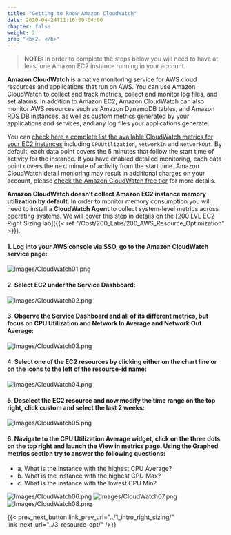 ```yaml
---
title: "Getting to know Amazon CloudWatch"
date: 2020-04-24T11:16:09-04:00
chapter: false
weight: 2
pre: "<b>2. </b>"
---
```


> **NOTE:** In order to complete the steps below you will need to have at least one Amazon EC2 instance running in your account.

**Amazon CloudWatch** is a native monitoring service for AWS cloud resources and applications that run on AWS. You can use Amazon CloudWatch to collect and track metrics, collect and monitor log files, and set alarms. In addition to Amazon EC2, Amazon CloudWatch can also monitor AWS resources such as Amazon DynamoDB tables, and Amazon RDS DB instances, as well as custom metrics generated by your applications and services, and any log files your applications generate. 

You can [check here a complete list the available CloudWatch metrics for your EC2 instances](https://docs.aws.amazon.com/AWSEC2/latest/UserGuide/viewing_metrics_with_cloudwatch.html) including `CPUUtilization`, `NetworkIn` and `NetworkOut`. By default, each data point covers the 5 minutes that follow the start time of activity for the instance. If you have enabled detailed monitoring, each data point covers the next minute of activity from the start time. Amazon CloudWatch detail monioring may result in additional charges on your account, please [check the Amazon CloudWatch free tier](https://aws.amazon.com/cloudwatch/pricing/) for more details.

**Amazon CloudWatch doesn't collect Amazon EC2 instance memory utilization by default**. In order to monitor memory consumption you will need to install a **CloudWatch Agent** to collect system-level metrics across operating systems. We will cover this step in details on the [200 LVL EC2 Right Sizing lab]({{< ref "/Cost/200_Labs/200_AWS_Resource_Optimization" >}}).

#### 1. Log into your AWS console via SSO, go to the **Amazon CloudWatch** service page:
![Images/CloudWatch01.png](/Cost/100_AWS_Resource_Optimization/Images/CloudWatch01.png)

#### 2. Select **EC2** under the **Service Dashboard**:
![Images/CloudWatch02.png](/Cost/100_AWS_Resource_Optimization/Images/CloudWatch02.png)

#### 3. Observe the **Service Dashboard** and all of its different metrics, but focus on **CPU Utilization** and **Network In Average** and **Network Out Average**:
![Images/CloudWatch03.png](/Cost/100_AWS_Resource_Optimization/Images/CloudWatch03.png)

#### 4. Select one of the **EC2** resources by clicking either on the chart line or on the icons to the left of the **resource-id** name:
![Images/CloudWatch04.png](/Cost/100_AWS_Resource_Optimization/Images/CloudWatch04.png)

#### 5. Deselect the **EC2 resource** and now modify the time range on the top right, click **custom** and select the **last 2 weeks**:
![Images/CloudWatch05.png](/Cost/100_AWS_Resource_Optimization/Images/CloudWatch05.png)

#### 6. Navigate to the **CPU Utilization Average** widget, click on the **three dots** on the top right and launch the **View in metrics** page. Using the **Graphed metrics** section try to answer the following questions:

- a. What is the instance with the highest CPU Average?
- b. What is the instance with the highest CPU Max?
- c. What is the instance with the lowest CPU Min?

![Images/CloudWatch06.png](/Cost/100_AWS_Resource_Optimization/Images/CloudWatch06.png)
![Images/CloudWatch07.png](/Cost/100_AWS_Resource_Optimization/Images/CloudWatch07.png)
![Images/CloudWatch08.png](/Cost/100_AWS_Resource_Optimization/Images/CloudWatch08.png)

{{< prev_next_button link_prev_url="../1_intro_right_sizing/" link_next_url="../3_resource_opt/" />}}